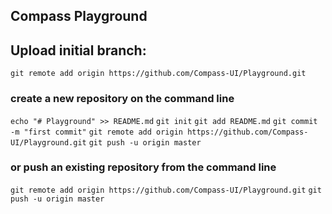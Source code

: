 ## Compass Playground

## Upload initial branch:
`git remote add origin https://github.com/Compass-UI/Playground.git`

### create a new repository on the command line

`echo "# Playground" >> README.md`
`git init`
`git add README.md`
`git commit -m "first commit"`
`git remote add origin https://github.com/Compass-UI/Playground.git`
`git push -u origin master`


### or push an existing repository from the command line

`git remote add origin https://github.com/Compass-UI/Playground.git`
`git push -u origin master`
